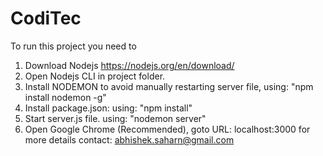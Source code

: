 # CodiTec
To run this project you need to 
1) Download Nodejs https://nodejs.org/en/download/
2) Open Nodejs CLI in project folder.
3) Install NODEMON to avoid manually restarting server file, using: "npm install nodemon -g"
4) Install package.json: using: "npm install"
5) Start server.js file. using: "nodemon server"
6) Open Google Chrome (Recommended), goto URL: localhost:3000
for more details contact: abhishek.saharn@gmail.com 
